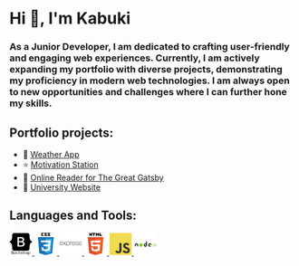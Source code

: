 # Hi 👋, I'm Kabuki
### As a Junior Developer, I am dedicated to crafting user-friendly and engaging web experiences. Currently, I am actively expanding my portfolio with diverse projects, demonstrating my proficiency in modern web technologies. I am always open to new opportunities and challenges where I can further hone my skills.


## Portfolio projects:
- 🌈 [Weather App](https://github.com/Kabuki-Oti/Weather-App)
- ⭐ [Motivation Station](https://github.com/Kabuki-Oti/Motivation-Station)
- 📖 [Online Reader for The Great Gatsby](https://github.com/Kabuki-Oti/Online-Reader-for-The-Great-Gatsby)
- 🏫 [University Website](https://github.com/Kabuki-Oti/University-Website)


## Languages and Tools:
<a href="https://getbootstrap.com" target="_blank" rel="noreferrer"> <img src="https://raw.githubusercontent.com/devicons/devicon/master/icons/bootstrap/bootstrap-plain-wordmark.svg" alt="bootstrap" width="40" height="40"/> </a> <a href="https://www.w3schools.com/css/" target="_blank" rel="noreferrer"> <img src="https://raw.githubusercontent.com/devicons/devicon/master/icons/css3/css3-original-wordmark.svg" alt="css3" width="40" height="40"/> </a> <a href="https://expressjs.com" target="_blank" rel="noreferrer"> <img src="https://raw.githubusercontent.com/devicons/devicon/master/icons/express/express-original-wordmark.svg" alt="express" width="40" height="40"/> </a> <a href="https://www.w3.org/html/" target="_blank" rel="noreferrer"> <img src="https://raw.githubusercontent.com/devicons/devicon/master/icons/html5/html5-original-wordmark.svg" alt="html5" width="40" height="40"/> </a> <a href="https://developer.mozilla.org/en-US/docs/Web/JavaScript" target="_blank" rel="noreferrer"> <img src="https://raw.githubusercontent.com/devicons/devicon/master/icons/javascript/javascript-original.svg" alt="javascript" width="40" height="40"/> </a> <a href="https://nodejs.org" target="_blank" rel="noreferrer"> <img src="https://raw.githubusercontent.com/devicons/devicon/master/icons/nodejs/nodejs-original-wordmark.svg" alt="nodejs" width="40" height="40"/> </a>
